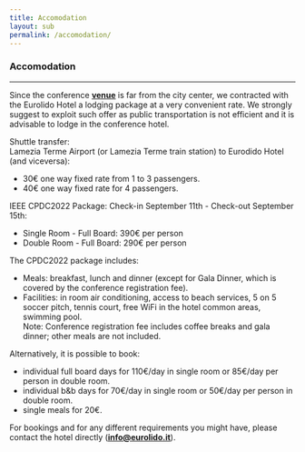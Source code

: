 ```yaml
---
title: Accomodation
layout: sub
permalink: /accomodation/
---
```


<h3>Accomodation</h3>
<hr/>

Since the conference <a href="http://cyber-science.org/2022/venue/"><u><b>venue</b></u></a> is far from the city center, we contracted with the Eurolido Hotel a lodging package at a very convenient rate. 
We strongly suggest to exploit such offer as public transportation is not efficient and it is advisable to lodge in the conference hotel.<br/>

Shuttle transfer:<br/>
Lamezia Terme Airport (or Lamezia Terme train station) to Eurodido Hotel (and viceversa):<br/> 
- 30&euro; one way fixed rate from 1 to 3 passengers.<br/> 
- 40&euro; one way fixed rate for 4 passengers.<br/>  

IEEE CPDC2022 Package: Check-in September 11th - Check-out September 15th:<br/>
- Single Room - Full Board: 390&euro; per person<br/>
- Double Room - Full Board: 290&euro; per person<br/>

The CPDC2022 package includes:<br/>
- Meals: breakfast, lunch and dinner (except for Gala Dinner, which is covered by the conference registration fee).<br/>
- Facilities: in room air conditioning, access to beach services, 5 on 5 soccer pitch, tennis court, free WiFi in the hotel common areas, swimming pool.<br/>
Note: Conference registration fee includes coffee breaks and gala dinner; other meals are not included.<br/>

Alternatively, it is possible to book:<br/> 
- individual full board days for 110&euro;/day in single room or 85&euro;/day per person in double room.<br/>
- individual b&b days for 70&euro;/day in single room or 50&euro;/day per person in double room.<br/>
- single meals for 20&euro;.<br/>

For bookings and for any different requirements you might have, please contact the hotel directly (<a href="mailto:info@eurolido.it"><u><b>info@eurolido.it</b></u></a>).
